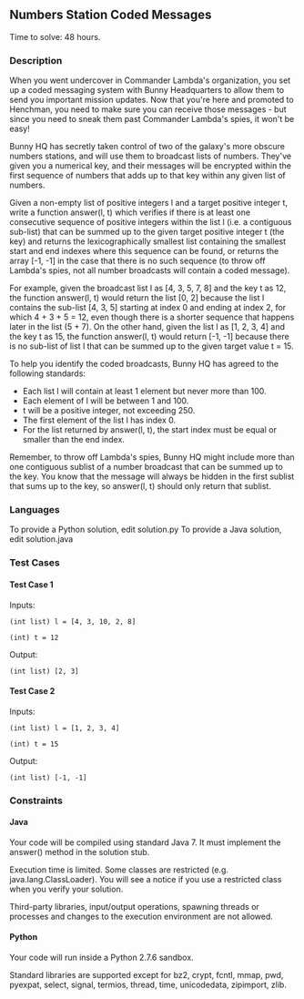 ## Numbers Station Coded Messages

Time to solve: 48 hours.

### Description

When you went undercover in Commander Lambda's organization, you set up a coded messaging system with Bunny Headquarters to allow them to send you important mission updates. Now that you're here and promoted to Henchman, you need to make sure you can receive those messages - but since you need to sneak them past Commander Lambda's spies, it won't be easy!

Bunny HQ has secretly taken control of two of the galaxy's more obscure numbers stations, and will use them to broadcast lists of numbers. They've given you a numerical key, and their messages will be encrypted within the first sequence of numbers that adds up to that key within any given list of numbers.

Given a non-empty list of positive integers l and a target positive integer t, write a function answer(l, t) which verifies if there is at least one consecutive sequence of positive integers within the list l (i.e. a contiguous sub-list) that can be summed up to the given target positive integer t (the key) and returns the lexicographically smallest list containing the smallest start and end indexes where this sequence can be found, or returns the array [-1, -1] in the case that there is no such sequence (to throw off Lambda's spies, not all number broadcasts will contain a coded message).

For example, given the broadcast list l as [4, 3, 5, 7, 8] and the key t as 12, the function answer(l, t) would return the list [0, 2] because the list l contains the sub-list [4, 3, 5] starting at index 0 and ending at index 2, for which 4 + 3 + 5 = 12, even though there is a shorter sequence that happens later in the list (5 + 7). On the other hand, given the list l as [1, 2, 3, 4] and the key t as 15, the function answer(l, t) would return [-1, -1] because there is no sub-list of list l that can be summed up to the given target value t = 15.

To help you identify the coded broadcasts, Bunny HQ has agreed to the following standards:

- Each list l will contain at least 1 element but never more than 100.
- Each element of l will be between 1 and 100.
- t will be a positive integer, not exceeding 250.
- The first element of the list l has index 0.
- For the list returned by answer(l, t), the start index must be equal or smaller than the end index.

Remember, to throw off Lambda's spies, Bunny HQ might include more than one contiguous sublist of a number broadcast that can be summed up to the key. You know that the message will always be hidden in the first sublist that sums up to the key, so answer(l, t) should only return that sublist.

### Languages

To provide a Python solution, edit solution.py
To provide a Java solution, edit solution.java

### Test Cases

#### Test Case 1

Inputs:

    (int list) l = [4, 3, 10, 2, 8]

    (int) t = 12

Output:

    (int list) [2, 3]

#### Test Case 2

Inputs:

    (int list) l = [1, 2, 3, 4]

    (int) t = 15

Output:

    (int list) [-1, -1]

### Constraints

#### Java

Your code will be compiled using standard Java 7. It must implement the answer() method in the solution stub.

Execution time is limited. Some classes are restricted (e.g. java.lang.ClassLoader). You will see a notice if you use a restricted class when you verify your solution.

Third-party libraries, input/output operations, spawning threads or processes and changes to the execution environment are not allowed.

#### Python

Your code will run inside a Python 2.7.6 sandbox.

Standard libraries are supported except for bz2, crypt, fcntl, mmap, pwd, pyexpat, select, signal, termios, thread, time, unicodedata, zipimport, zlib.
